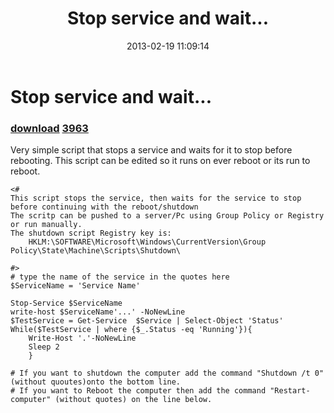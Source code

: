 ﻿---
pid:            3962
parent:         0
children:       3963
poster:         AdrianWoodrup
title:          Stop service and wait...
date:           2013-02-19 11:09:14
description:    Very simple script that stops a service and waits for it to stop before rebooting. This script can be edited so it runs on ever reboot or its run to reboot. 
format:         posh
---

# Stop service and wait...

### [download](3962.ps1)  [3963](3963.md)

Very simple script that stops a service and waits for it to stop before rebooting. This script can be edited so it runs on ever reboot or its run to reboot. 

```posh
<# 
This script stops the service, then waits for the service to stop before continuing with the reboot/shutdown 
The scritp can be pushed to a server/Pc using Group Policy or Registry or run manually.
The shutdown script Registry key is:
	HKLM:\SOFTWARE\Microsoft\Windows\CurrentVersion\Group Policy\State\Machine\Scripts\Shutdown\

#>
# type the name of the service in the quotes here
$ServiceName = 'Service Name'

Stop-Service $ServiceName
write-host $ServiceName'...' -NoNewLine
$TestService = Get-Service  $Service | Select-Object 'Status'
While($TestService | where {$_.Status -eq 'Running'}){	
	Write-Host '.'-NoNewLine 
	Sleep 2	
	}
	
# If you want to shutdown the computer add the command "Shutdown /t 0" (without quoutes)onto the bottom line.
# If you want to Reboot the computer then add the command "Restart-computer" (without quotes) on the line below.
```

